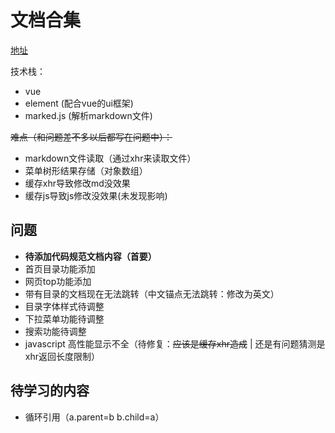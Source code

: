 # 文档合集

[地址](https://archergrey.github.io/document/)



技术栈：
- vue
- element (配合vue的ui框架)
- marked.js (解析markdown文件)

~~难点（和问题差不多以后都写在问题中）：~~
- markdown文件读取（通过xhr来读取文件）
- 菜单树形结果存储（对象数组）
- 缓存xhr导致修改md没效果
- 缓存js导致js修改没效果(未发现影响)




## 问题
- **待添加代码规范文档内容（首要）**
- 首页目录功能添加
- 网页top功能添加
- 带有目录的文档现在无法跳转（中文锚点无法跳转：修改为英文）
- 目录字体样式待调整
- 下拉菜单功能待调整
- 搜索功能待调整
- javascript 高性能显示不全（待修复：~~应该是缓存xhr造成~~ | 还是有问题猜测是xhr返回长度限制）

## 待学习的内容

- 循环引用（a.parent=b b.child=a）
